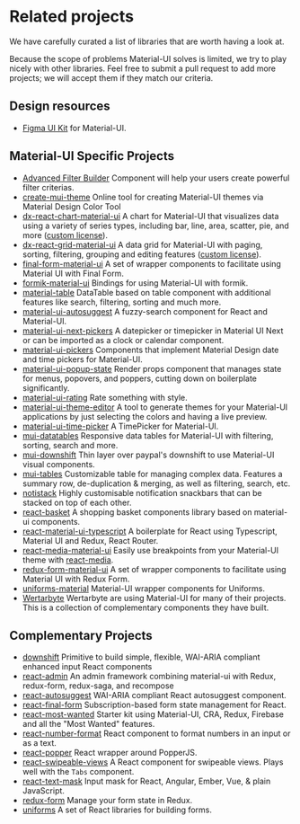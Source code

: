 # Related projects

<p class="description">We have carefully curated a list of libraries that are worth having a look at.</p>

Because the scope of problems Material-UI solves is limited, we try to play nicely with
other libraries.
Feel free to submit a pull request to add more projects; we will accept them if they match our criteria.

## Design resources

- [Figma UI Kit](https://dribbble.com/shots/6164699-Material-UI-React-components-in-Figma-Free-Download#shot-description) for Material-UI.

## Material-UI Specific Projects

- [Advanced Filter Builder](https://github.com/logipro/logi-filter-builder) Component will help your users create powerful filter criterias.
- [create-mui-theme](https://react-theming.github.io/create-mui-theme/) Online tool for creating Material-UI themes via Material Design Color Tool
- [dx-react-chart-material-ui](https://devexpress.github.io/devextreme-reactive/react/chart/) A chart for Material-UI that visualizes data using a variety of series types, including bar, line, area, scatter, pie, and more ([custom license](https://js.devexpress.com/licensing/)).
- [dx-react-grid-material-ui](https://devexpress.github.io/devextreme-reactive/react/grid/) A data grid for Material-UI with paging, sorting, filtering, grouping and editing features ([custom license](https://js.devexpress.com/licensing/)).
- [final-form-material-ui](https://github.com/Deadly0/final-form-material-ui) A set of wrapper components to facilitate using Material UI with Final Form.
- [formik-material-ui](https://github.com/stackworx/formik-material-ui) Bindings for using Material-UI with formik.
- [material-table](https://github.com/mbrn/material-table) DataTable based on table component with additional features like search, filtering, sorting and much more.
- [material-ui-autosuggest](https://github.com/plan-three/material-ui-autosuggest) A fuzzy-search component for React and Material-UI.
- [material-ui-next-pickers](https://github.com/chingyawhao/material-ui-next-pickers) A datepicker or timepicker in Material UI Next or can be imported as a clock or calendar component.
- [material-ui-pickers](https://github.com/dmtrKovalenko/material-ui-pickers) Components that implement Material Design date and time pickers for Material-UI.
- [material-ui-popup-state](https://github.com/jcoreio/material-ui-popup-state) Render props component that manages state for menus, popovers, and poppers, cutting down on boilerplate significantly.
- [material-ui-rating](https://github.com/TeamWertarbyte/material-ui-rating) Rate something with style.
- [material-ui-theme-editor](https://in-your-saas.github.io/material-ui-theme-editor/) A tool to generate themes for your Material-UI applications by just selecting the colors and having a live preview.
- [material-ui-time-picker](https://github.com/TeamWertarbyte/material-ui-time-picker) A TimePicker for Material-UI.
- [mui-datatables](https://github.com/gregnb/mui-datatables) Responsive data tables for Material-UI with filtering, sorting, search and more.
- [mui-downshift](https://github.com/techniq/mui-downshift) Thin layer over paypal's downshift to use Material-UI visual components.
- [mui-tables](https://parkerself.gitbook.io/mui-table/) Customizable table for managing complex data. Features a summary row, de-duplication & merging, as well as filtering, search, etc.
- [notistack](https://github.com/iamhosseindhv/notistack) Highly customisable notification snackbars that can be stacked on top of each other.
- [react-basket](https://github.com/mbrn/react-basket) A shopping basket components library based on material-ui components.
- [react-material-ui-typescript](https://github.com/goemen/react-material-ui-typescript) A boilerplate for React using Typescript, Material UI and Redux, React Router.
- [react-media-material-ui](https://github.com/jcoreio/react-media-material-ui) Easily use breakpoints from your Material-UI theme with [react-media](https://github.com/ReactTraining/react-media).
- [redux-form-material-ui](https://github.com/erikras/redux-form-material-ui) A set of wrapper components to facilitate using Material UI with Redux Form.
- [uniforms-material](https://github.com/vazco/uniforms/tree/master/packages/uniforms-material) Material-UI wrapper components for Uniforms.
- [Wertarbyte](https://mui.wertarbyte.com/) Wertarbyte are using Material-UI for many of their projects. This is a collection of complementary components they have built.

## Complementary Projects

- [downshift](https://github.com/paypal/downshift) Primitive to build simple, flexible, WAI-ARIA compliant enhanced input React components
- [react-admin](https://github.com/marmelab/react-admin) An admin framework combining material-ui with Redux, redux-form, redux-saga, and recompose
- [react-autosuggest](https://github.com/moroshko/react-autosuggest) WAI-ARIA compliant React autosuggest component.
- [react-final-form](https://github.com/final-form/react-final-form#material-ui-10) Subscription-based form state management for React.
- [react-most-wanted](https://github.com/TarikHuber/react-most-wanted) Starter kit using Material-UI, CRA, Redux, Firebase and all the "Most Wanted" features.
- [react-number-format](https://github.com/s-yadav/react-number-format) React component to format numbers in an input or as a text.
- [react-popper](https://github.com/FezVrasta/react-popper) React wrapper around PopperJS.
- [react-swipeable-views](https://github.com/oliviertassinari/react-swipeable-views) A React component for swipeable views. Plays well with the `Tabs` component.
- [react-text-mask](https://github.com/text-mask/text-mask) Input mask for React, Angular, Ember, Vue, & plain JavaScript.
- [redux-form](https://redux-form.com/7.3.0/examples/material-ui/) Manage your form state in Redux.
- [uniforms](https://github.com/vazco/uniforms) A set of React libraries for building forms.
